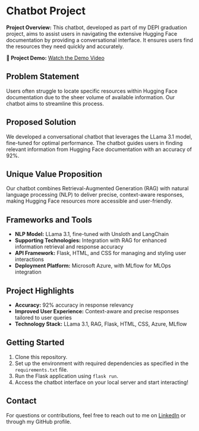 <h1>Chatbot Project</h1>

<p><strong>Project Overview:</strong> This chatbot, developed as part of my DEPI graduation project, aims to assist users in navigating the extensive Hugging Face documentation by providing a conversational interface. It ensures users find the resources they need quickly and accurately.</p>

<!-- Add Demo Link -->
<p><strong>🎥 Project Demo:</strong> <a href="https://github.com/Ayabadawy54/DEPI_Graduation_Project/blob/main/Demo.mp4" target="_blank">Watch the Demo Video</a></p>

<h2>Problem Statement</h2>
<p>Users often struggle to locate specific resources within Hugging Face documentation due to the sheer volume of available information. Our chatbot aims to streamline this process.</p>

<h2>Proposed Solution</h2>
<p>We developed a conversational chatbot that leverages the LLama 3.1 model, fine-tuned for optimal performance. The chatbot guides users in finding relevant information from Hugging Face documentation with an accuracy of 92%.</p>

<h2>Unique Value Proposition</h2>
<p>Our chatbot combines Retrieval-Augmented Generation (RAG) with natural language processing (NLP) to deliver precise, context-aware responses, making Hugging Face resources more accessible and user-friendly.</p>

<h2>Frameworks and Tools</h2>
<ul>
    <li><strong>NLP Model:</strong> LLama 3.1, fine-tuned with Unsloth and LangChain</li>
    <li><strong>Supporting Technologies:</strong> Integration with RAG for enhanced information retrieval and response accuracy</li>
    <li><strong>API Framework:</strong> Flask, HTML, and CSS for managing and styling user interactions</li>
    <li><strong>Deployment Platform:</strong> Microsoft Azure, with MLflow for MLOps integration</li>
</ul>

<h2>Project Highlights</h2>
<ul>
    <li><strong>Accuracy:</strong> 92% accuracy in response relevancy</li>
    <li><strong>Improved User Experience:</strong> Context-aware and precise responses tailored to user queries</li>
    <li><strong>Technology Stack:</strong> LLama 3.1, RAG, Flask, HTML, CSS, Azure, MLflow</li>
</ul>

<h2>Getting Started</h2>
<ol>
    <li>Clone this repository.</li>
    <li>Set up the environment with required dependencies as specified in the <code>requirements.txt</code> file.</li>
    <li>Run the Flask application using <code>flask run</code>.</li>
    <li>Access the chatbot interface on your local server and start interacting!</li>
</ol>

<h2>Contact</h2>
<p>For questions or contributions, feel free to reach out to me on 
   <a href="https://www.linkedin.com/in/asser-mosa-331827282/" target="_blank">LinkedIn</a> or through my GitHub profile.</p>


</body>
</html>
